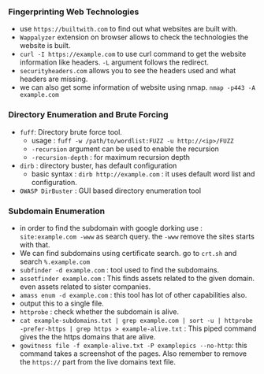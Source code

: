 ### Fingerprinting Web Technologies
- use `https://builtwith.com` to find out what websites are built with.
- `Wappalyzer`  extension on browser allows to check the technologies the website is built.
- `curl -I https://example.com`  to use curl command to get the website information like headers. `-L` argument follows the redirect.
- `securityheaders.com` allows you to see the headers used and what headers are missing.
- we can also get some information of website using nmap. `nmap -p443 -A example.com`
### Directory Enumeration and Brute Forcing
- `fuff`: Directory brute force tool.
	- usage : `fuff -w /path/to/wordlist:FUZZ -u http://<ip>/FUZZ`
	- `-recursion` argument can be used to enable the recursion
	- `-recursion-depth` : for maximum recursion depth
- `dirb` : directory buster, has default configuration
	- basic syntax : `dirb http://example.com` : it uses default word list and configuration. 
- `OWASP DirBuster` : GUI based directory enumeration tool
### Subdomain Enumeration
- in order to find the subdomain with google dorking use : `site:example.com -www` as search query. the `-www` remove the sites starts with that.
- We can find subdomains using certificate search. go to `crt.sh` and search `%.example.com`
- `subfinder -d example.com` : tool used to find the subdomains.
- `assetfinder example.com` : This finds assets related to the given domain. even assets related to sister companies.
- `amass enum -d example.com` : this tool has lot of other capabilities also.
- output this to a single file.
- `httprobe` : check whether the subdomain is alive.
- `cat example-subdomains.txt | grep example.com | sort -u | httprobe -prefer-https | grep https > example-alive.txt` : This piped command gives the the https domains that are alive.
- `gowitness file -f example-alive.txt -P examplepics --no-http`: this command takes a screenshot of the pages. Also remember to remove the `https://` part from the live domains text file.